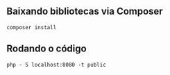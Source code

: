 ## Baixando bibliotecas via Composer

    composer install

## Rodando o código

	php - S localhost:8080 -t public
